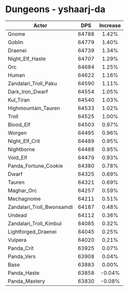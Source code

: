 # Dungeons - yshaarj-da
| Actor | DPS | Increase |
|---|:---:|:---:|
|Gnome|64788|1.42%|
|Goblin|64779|1.40%|
|Draenei|64739|1.34%|
|Night_Elf_Haste|64707|1.29%|
|Orc|64684|1.25%|
|Human|64622|1.16%|
|Zandalari_Troll_Paku|64590|1.11%|
|Dark_Iron_Dwarf|64554|1.05%|
|Kul_Tiran|64540|1.03%|
|Highmountain_Tauren|64533|1.02%|
|Troll|64525|1.00%|
|Blood_Elf|64503|0.97%|
|Worgen|64495|0.96%|
|Night_Elf_Crit|64489|0.95%|
|Nightborne|64488|0.95%|
|Void_Elf|64479|0.93%|
|Panda_Fortune_Cookie|64380|0.78%|
|Dwarf|64325|0.69%|
|Tauren|64321|0.69%|
|Maghar_Orc|64257|0.59%|
|Mechagnome|64211|0.51%|
|Zandalari_Troll_Bwonsamdi|64187|0.48%|
|Undead|64112|0.36%|
|Zandalari_Troll_Kimbul|64085|0.32%|
|Lightforged_Draenei|64045|0.25%|
|Vulpera|64020|0.21%|
|Panda_Crit|63925|0.07%|
|Panda_Vers|63908|0.04%|
|Base|63883|0.00%|
|Panda_Haste|63858|-0.04%|
|Panda_Mastery|63830|-0.08%|
